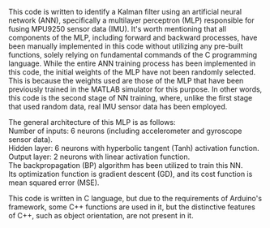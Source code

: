 This code is written to identify a Kalman filter using an artificial neural network (ANN), specifically a multilayer perceptron (MLP) responsible for fusing MPU9250 sensor data (IMU). It's worth mentioning that all components of the MLP, including forward and backward processes, have been manually implemented in this code without utilizing any pre-built functions, solely relying on fundamental commands of the C programming language. While the entire ANN training process has been implemented in this code, the initial weights of the MLP have not been randomly selected. This is because the weights used are those of the MLP that have been previously trained in the MATLAB simulator for this purpose. In other words, this code is the second stage of NN training, where, unlike the first stage that used random data, real IMU sensor data has been employed.

The general architecture of this MLP is as follows:<br>
Number of inputs: 6 neurons (including accelerometer and gyroscope sensor data).<br>
Hidden layer: 6 neurons with hyperbolic tangent (Tanh) activation function.<br>
Output layer: 2 neurons with linear activation function.<br>
The backpropagation (BP) algorithm has been utilized to train this NN.<br>
Its optimization function is gradient descent (GD), and its cost function is mean squared error (MSE).<br>

This code is written in C language, but due to the requirements of Arduino's framework, some C++ functions are used in it, but the distinctive features of C++, such as object orientation, are not present in it.
